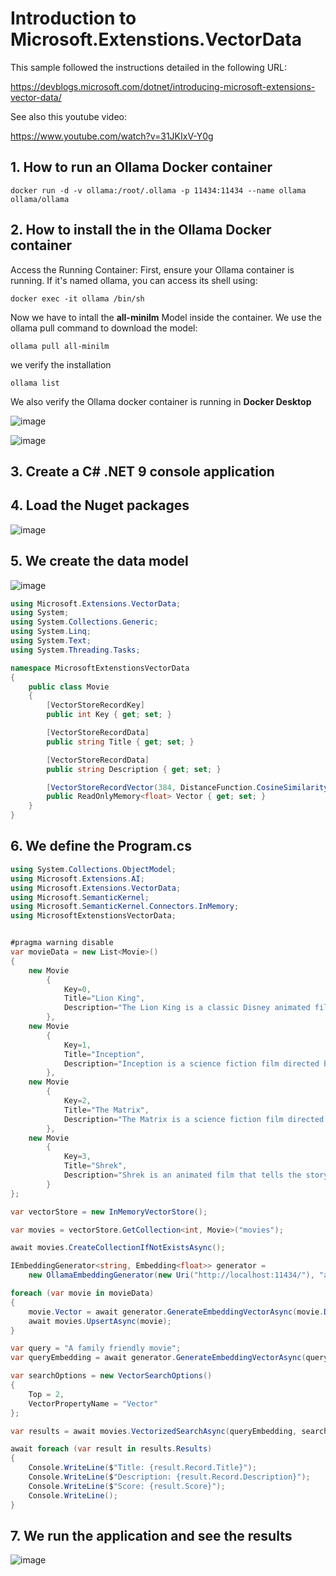 # Introduction to Microsoft.Extenstions.VectorData

This sample followed the instructions detailed in the following URL:

https://devblogs.microsoft.com/dotnet/introducing-microsoft-extensions-vector-data/

See also this youtube video: 

https://www.youtube.com/watch?v=31JKIxV-Y0g

## 1. How to run an Ollama Docker container

```
docker run -d -v ollama:/root/.ollama -p 11434:11434 --name ollama ollama/ollama
```

## 2. How to install the in the Ollama Docker container

Access the Running Container:  First, ensure your Ollama container is running. If it's named ollama, you can access its shell using:

```
docker exec -it ollama /bin/sh
```

Now we have to intall the **all-minilm** Model inside the container. We use the ollama pull command to download the model:

```
ollama pull all-minilm
```

we verify the installation

```
ollama list
```

We also verify the Ollama docker container is running in **Docker Desktop**

![image](https://github.com/user-attachments/assets/06919925-3e42-4994-9043-88121cb664ea)

![image](https://github.com/user-attachments/assets/e0f45259-a3a8-44e7-838d-f65999a2b15c)

## 3. Create a C# .NET 9 console application



## 4. Load the Nuget packages

![image](https://github.com/user-attachments/assets/119ef35b-89d6-4e83-8693-458389463089)

## 5. We create the data model

![image](https://github.com/user-attachments/assets/7018dd25-8c3f-4233-91e7-87fd8c7a1494)

```csharp
using Microsoft.Extensions.VectorData;
using System;
using System.Collections.Generic;
using System.Linq;
using System.Text;
using System.Threading.Tasks;

namespace MicrosoftExtenstionsVectorData
{
    public class Movie
    {
        [VectorStoreRecordKey]
        public int Key { get; set; }

        [VectorStoreRecordData]
        public string Title { get; set; }

        [VectorStoreRecordData]
        public string Description { get; set; }

        [VectorStoreRecordVector(384, DistanceFunction.CosineSimilarity)]
        public ReadOnlyMemory<float> Vector { get; set; }
    }
}
```

##  6. We define the Program.cs

```csharp
using System.Collections.ObjectModel;
using Microsoft.Extensions.AI;
using Microsoft.Extensions.VectorData;
using Microsoft.SemanticKernel;
using Microsoft.SemanticKernel.Connectors.InMemory;
using MicrosoftExtenstionsVectorData;


#pragma warning disable
var movieData = new List<Movie>()
{
    new Movie
        {
            Key=0,
            Title="Lion King",
            Description="The Lion King is a classic Disney animated film that tells the story of a young lion named Simba who embarks on a journey to reclaim his throne as the king of the Pride Lands after the tragic death of his father."
        },
    new Movie
        {
            Key=1,
            Title="Inception",
            Description="Inception is a science fiction film directed by Christopher Nolan that follows a group of thieves who enter the dreams of their targets to steal information."
        },
    new Movie
        {
            Key=2,
            Title="The Matrix",
            Description="The Matrix is a science fiction film directed by the Wachowskis that follows a computer hacker named Neo who discovers that the world he lives in is a simulated reality created by machines."
        },
    new Movie
        {
            Key=3,
            Title="Shrek",
            Description="Shrek is an animated film that tells the story of an ogre named Shrek who embarks on a quest to rescue Princess Fiona from a dragon and bring her back to the kingdom of Duloc."
        }
};

var vectorStore = new InMemoryVectorStore();

var movies = vectorStore.GetCollection<int, Movie>("movies");

await movies.CreateCollectionIfNotExistsAsync();

IEmbeddingGenerator<string, Embedding<float>> generator =
    new OllamaEmbeddingGenerator(new Uri("http://localhost:11434/"), "all-minilm");

foreach (var movie in movieData)
{
    movie.Vector = await generator.GenerateEmbeddingVectorAsync(movie.Description);
    await movies.UpsertAsync(movie);
}

var query = "A family friendly movie";
var queryEmbedding = await generator.GenerateEmbeddingVectorAsync(query);

var searchOptions = new VectorSearchOptions()
{
    Top = 2,
    VectorPropertyName = "Vector"
};

var results = await movies.VectorizedSearchAsync(queryEmbedding, searchOptions);

await foreach (var result in results.Results)
{
    Console.WriteLine($"Title: {result.Record.Title}");
    Console.WriteLine($"Description: {result.Record.Description}");
    Console.WriteLine($"Score: {result.Score}");
    Console.WriteLine();
}
```

## 7. We run the application and see the results

![image](https://github.com/user-attachments/assets/53598141-ed61-4998-bb6c-ed1b801cd777)
